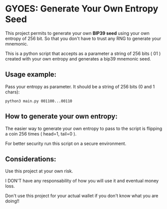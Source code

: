 # GYOES: **G**enerate **Y**our **O**wn **E**ntropy **S**eed

This project permits to generate your own **BIP39 seed** using your own entropy of 256 bit. So that you don't have to trust any RNG to generate your mnemonic.

This is a python script that accepts as a parameter a string of 256 bits ( 01 ) created with your own entropy and generates a bip39 mnemonic seed.

## Usage example:
Pass your entropy as parameter. It should be a string of 256 bits (0 and 1 chars):

```
python3 main.py 001100...00110
```

## How to generate your own entropy:
The easier way to generate your own entropy to pass to the script is flipping a coin 256 times ( head=1, tail=0 ).

For better security run this script on a secure environment.

## Considerations:
Use this project at your own risk. 

I DON'T have any responsability of how you will use it and eventual money loss.

Don't use this project for your actual wallet if you don't know what you are doing!!
